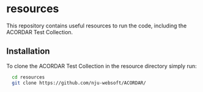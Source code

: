 
# resources

This repository contains useful resources to run the code, including the ACORDAR Test Collection.




## Installation

To clone the ACORDAR Test Collection in the resource directory simply run:

```bash
  cd resources
  git clone https://github.com/nju-websoft/ACORDAR/
```
    

